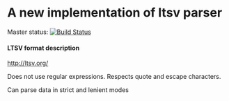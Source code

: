 # A new implementation of ltsv parser

Master status: [![Build Status](https://travis-ci.com/lonely-lockley/ltsv-parser.svg?branch=master)](https://api.travis-ci.org/lonely-lockley/}) 


#### LTSV format description
http://ltsv.org/

Does not use regular expressions. Respects quote and escape characters. 

Can parse data in strict and lenient modes 
